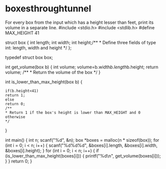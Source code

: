 # boxesthroughtunnel
For every box from the input which has a height lesser than  feet, print its volume in a separate line.
#include <stdio.h>
#include <stdlib.h>
#define MAX_HEIGHT 41

struct box
{
	int length;
    int width;
    int height;/**
	* Define three fields of type int: length, width and height
	*/
};

typedef struct box box;

int get_volume(box b) {
    int volume;
    volume=b.width*b.length*b.height;
    return volume;
	/**
	* Return the volume of the box
	*/
}

int is_lower_than_max_height(box b) {
	
    if(b.height<41)
    return 1;
    else 
    return 0;
    /**
	* Return 1 if the box's height is lower than MAX_HEIGHT and 0 otherwise
	*/
}

int main()
{
	int n;
	scanf("%d", &n);
	box *boxes = malloc(n * sizeof(box));
	for (int i = 0; i < n; i++) {
		scanf("%d%d%d", &boxes[i].length, &boxes[i].width, &boxes[i].height);
	}
	for (int i = 0; i < n; i++) {
		if (is_lower_than_max_height(boxes[i])) {
			printf("%d\n", get_volume(boxes[i]));
		}
	}
	return 0;
}
